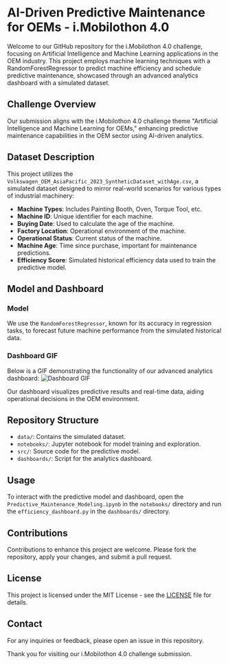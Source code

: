 # AI-Driven Predictive Maintenance for OEMs - i.Mobilothon 4.0

Welcome to our GitHub repository for the i.Mobilothon 4.0 challenge, focusing on Artificial Intelligence and Machine Learning applications in the OEM industry. This project employs machine learning techniques with a RandomForestRegressor to predict machine efficiency and schedule predictive maintenance, showcased through an advanced analytics dashboard with a simulated dataset.

## Challenge Overview

Our submission aligns with the i.Mobilothon 4.0 challenge theme "Artificial Intelligence and Machine Learning for OEMs," enhancing predictive maintenance capabilities in the OEM sector using AI-driven analytics.

## Dataset Description

This project utilizes the `Volkswagen_OEM_AsiaPacific_2023_SyntheticDataset_withAge.csv`, a simulated dataset designed to mirror real-world scenarios for various types of industrial machinery:

- **Machine Types**: Includes Painting Booth, Oven, Torque Tool, etc.
- **Machine ID**: Unique identifier for each machine.
- **Buying Date**: Used to calculate the age of the machine.
- **Factory Location**: Operational environment of the machine.
- **Operational Status**: Current status of the machine.
- **Machine Age**: Time since purchase, important for maintenance predictions.
- **Efficiency Score**: Simulated historical efficiency data used to train the predictive model.

## Model and Dashboard

### Model
We use the `RandomForestRegressor`, known for its accuracy in regression tasks, to forecast future machine performance from the simulated historical data.

### Dashboard GIF
Below is a GIF demonstrating the functionality of our advanced analytics dashboard:
![Dashboard GIF](/path/to/your/gif/dashboard.gif)

Our dashboard visualizes predictive results and real-time data, aiding operational decisions in the OEM environment.

## Repository Structure



- `data/`: Contains the simulated dataset.
- `notebooks/`: Jupyter notebook for model training and exploration.
- `src/`: Source code for the predictive model.
- `dashboards/`: Script for the analytics dashboard.

## Usage

To interact with the predictive model and dashboard, open the `Predictive_Maintenance_Modeling.ipynb` in the `notebooks/` directory and run the `efficiency_dashboard.py` in the `dashboards/` directory.

## Contributions

Contributions to enhance this project are welcome. Please fork the repository, apply your changes, and submit a pull request.

## License

This project is licensed under the MIT License - see the [LICENSE](LICENSE) file for details.

## Contact

For any inquiries or feedback, please open an issue in this repository.

Thank you for visiting our i.Mobilothon 4.0 challenge submission.

